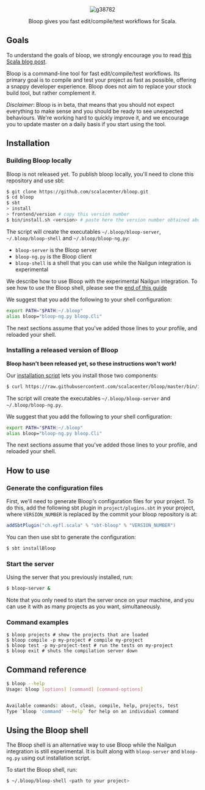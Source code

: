 <p align="center">
  <img src="https://user-images.githubusercontent.com/2462974/32790850-d2eeffc2-c95f-11e7-8a3e-7032ca875ce3.png?style=centerme" alt="g38782" style="max-width:100%;">
</p>

<p align="center">
Bloop gives you fast edit/compile/test workflows for Scala.
</p>

## Goals

To understand the goals of bloop, we strongly encourage you to read [this Scala blog
post][bloop-release-post].

Bloop is a command-line tool for fast edit/compile/test workflows. Its primary
goal is to compile and test your project as fast as possible, offering a snappy
developer experience. Bloop does not aim to replace your stock build tool, but
rather complement it.

*Disclaimer*: Bloop is in beta, that means that you should not expect
everything to make sense and you should be ready to see unexpected behaviours.
We're working hard to quickly improve it, and we encourage you to update master
on a daily basis if you start using the tool.

## Installation

### Building Bloop locally

Bloop is not released yet. To publish bloop locally, you'll need to clone this repository and use
sbt:

```sh
$ git clone https://github.com/scalacenter/bloop.git
$ cd bloop
$ sbt
> install
> frontend/version # copy this version number
$ bin/install.sh <version> # paste here the version number obtained above
```

The script will create the executables `~/.bloop/bloop-server`, `~/.bloop/bloop-shell` and 
`~/.bloop/bloop-ng.py`:

 - `bloop-server` is the Bloop server
 - `bloop-ng.py` is the Bloop client
 - `bloop-shell` is a shell that you can use while the Nailgun integration is experimental

We describe how to use Bloop with the experimental Nailgun integration. To see how to use the Bloop
shell, please see the [end of this guide][bloop-shell]

We suggest that you add the following to your shell configuration:

```sh
export PATH="$PATH:~/.bloop"
alias bloop="bloop-ng.py bloop.Cli"
```

The next sections assume that you've added those lines to your profile, and reloaded your shell.

### Installing a released version of Bloop

**Bloop hasn't been released yet, so these instructions won't work!**

Our [installation script][installation-script] lets you install those two components:

```sh
$ curl https://raw.githubusercontent.com/scalacenter/bloop/master/bin/install.sh | sh
```

The script will create the executables `~/.bloop/bloop-server` and `~/.bloop/bloop-ng.py`.

We suggest that you add the following to your shell configuration:

```sh
export PATH="$PATH:~/.bloop"
alias bloop="bloop-ng.py bloop.Cli"
```

The next sections assume that you've added those lines to your profile, and reloaded your shell.

## How to use

### Generate the configuration files

First, we'll need to generate Bloop's configuration files for your project. To
do this, add the following sbt plugin in `project/plugins.sbt` in your project,
where `VERSION_NUMBER` is replaced by the commit your bloop repository is at:

```scala
addSbtPlugin("ch.epfl.scala" % "sbt-bloop" % "VERSION_NUMBER")
```

You can then use sbt to generate the configuration:

```sh
$ sbt installBloop
```

### Start the server

Using the server that you previously installed, run:

```sh
$ bloop-server &
```

Note that you only need to start the server once on your machine, and you can use it with as many
projects as you want, simultaneously.

### Command examples

```
$ bloop projects # show the projects that are loaded
$ bloop compile -p my-project # compile my-project
$ bloop test -p my-project-test # run the tests on my-project
$ bloop exit # shuts the compilation server down
```

## Command reference

```sh
$ bloop --help
Usage: bloop [options] [command] [command-options]


Available commands: about, clean, compile, help, projects, test
Type `bloop 'command' --help` for help on an individual command
```

## Using the Bloop shell

The Bloop shell is an alternative way to use Bloop while the Nailgun integration is still
experimental. It is built along with `bloop-server` and `bloop-ng.py` using out installation script.

To start the Bloop shell, run:

```sh
$ ~/.bloop/bloop-shell <path to your project>
```

[installation-script]: https://raw.githubusercontent.com/scalacenter/bloop/master/bin/install.sh
[bloop-release-post]: http://www.scala-lang.org/blog/2017/11/30/bloop-release.html
[bloop-shell]: #using-the-bloop-shell
